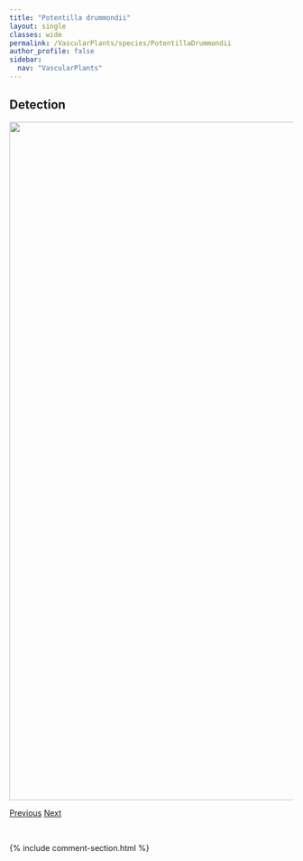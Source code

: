 ```yaml
---
title: "Potentilla drummondii"
layout: single
classes: wide
permalink: /VascularPlants/species/PotentillaDrummondii
author_profile: false
sidebar:
  nav: "VascularPlants"
---
```


<h2>Detection</h2>

<a href="https://drive.google.com/uc?export=view&id=1kkJb2plP0NvZJmdAtCjGpqbMslOjRo4o">
<img src="https://drive.google.com/uc?export=view&id=1kkJb2plP0NvZJmdAtCjGpqbMslOjRo4o" height = "1200" width = "800">
</a>


<a href="/DevelopmentWebsite/VascularPlants/species/PotentillaConcinna" class="pagination--pager" title="Potentilla concinna">Previous</a> <a href="/DevelopmentWebsite/VascularPlants/species/PotentillaGracilis" class="pagination--pager" title="Potentilla gracilis">Next</a>

<p>&nbsp;</p>

{% include comment-section.html %}

